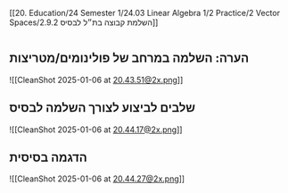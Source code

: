 [[20. Education/24 Semester 1/24.03 Linear Algebra 1/2 Practice/2 Vector Spaces/2.9.2 השלמת קבוצה בת״ל לבסיס]]
```table-of-contents
```
## הערה: השלמה במרחב של פולינומים/מטריצות
![[CleanShot 2025-01-06 at 20.43.51@2x.png]]
## שלבים לביצוע לצורך השלמה לבסיס
![[CleanShot 2025-01-06 at 20.44.17@2x.png]]
## הדגמה בסיסית
![[CleanShot 2025-01-06 at 20.44.27@2x.png]]